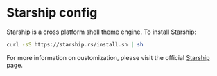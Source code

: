 # Starship config

Starship is a cross platform shell theme engine. To install Starship:

```bash
curl -sS https://starship.rs/install.sh | sh
```

For more information on customization, please visit the official [Starship](https://starship.rs/config/) page.
